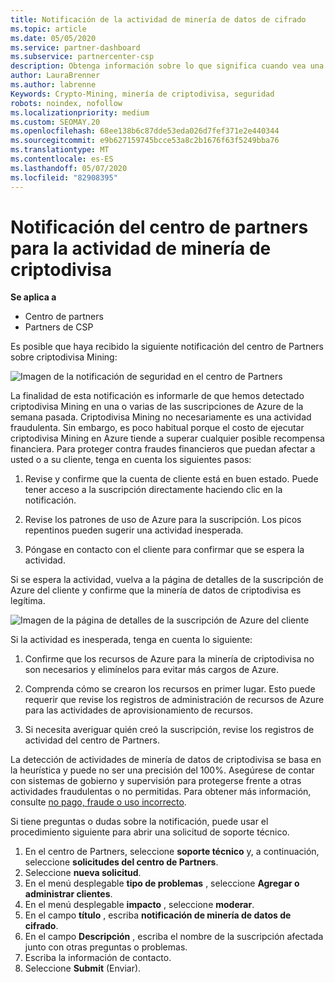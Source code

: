 ```yaml
---
title: Notificación de la actividad de minería de datos de cifrado
ms.topic: article
ms.date: 05/05/2020
ms.service: partner-dashboard
ms.subservice: partnercenter-csp
description: Obtenga información sobre lo que significa cuando vea una notificación sobre la minería de datos de criptodivisa potencial (o la minería de datos de cifrado) en una o varias de sus suscripciones de Azure.
author: LauraBrenner
ms.author: labrenne
Keywords: Crypto-Mining, minería de criptodivisa, seguridad
robots: noindex, nofollow
ms.localizationpriority: medium
ms.custom: SEOMAY.20
ms.openlocfilehash: 68ee138b6c87dde53eda026d7fef371e2e440344
ms.sourcegitcommit: e9b627159745bcce53a8c2b1676f63f5249bba76
ms.translationtype: MT
ms.contentlocale: es-ES
ms.lasthandoff: 05/07/2020
ms.locfileid: "82908395"
---
```

# <a name="partner-center-notification-for-cryptocurrency-mining-activity"></a>Notificación del centro de partners para la actividad de minería de criptodivisa

**Se aplica a**

-  Centro de partners
-  Partners de CSP

Es posible que haya recibido la siguiente notificación del centro de Partners sobre criptodivisa Mining:
 
![Imagen de la notificación de seguridad en el centro de Partners](images/crypto1.png)

La finalidad de esta notificación es informarle de que hemos detectado criptodivisa Mining en una o varias de las suscripciones de Azure de la semana pasada. Criptodivisa Mining no necesariamente es una actividad fraudulenta. Sin embargo, es poco habitual porque el costo de ejecutar criptodivisa Mining en Azure tiende a superar cualquier posible recompensa financiera. Para proteger contra fraudes financieros que puedan afectar a usted o a su cliente, tenga en cuenta los siguientes pasos:

1.  Revise y confirme que la cuenta de cliente está en buen estado. Puede tener acceso a la suscripción directamente haciendo clic en la notificación.

2.  Revise los patrones de uso de Azure para la suscripción. Los picos repentinos pueden sugerir una actividad inesperada.

3.  Póngase en contacto con el cliente para confirmar que se espera la actividad.

Si se espera la actividad, vuelva a la página de detalles de la suscripción de Azure del cliente y confirme que la minería de datos de criptodivisa es legítima. 


![Imagen de la página de detalles de la suscripción de Azure del cliente](images/crypto2.png)

Si la actividad es inesperada, tenga en cuenta lo siguiente:

1.  Confirme que los recursos de Azure para la minería de criptodivisa no son necesarios y elimínelos para evitar más cargos de Azure.

2.  Comprenda cómo se crearon los recursos en primer lugar. Esto puede requerir que revise los registros de administración de recursos de Azure para las actividades de aprovisionamiento de recursos.

3.  Si necesita averiguar quién creó la suscripción, revise los registros de actividad del centro de Partners.

La detección de actividades de minería de datos de criptodivisa se basa en la heurística y puede no ser una precisión del 100%. Asegúrese de contar con sistemas de gobierno y supervisión para protegerse frente a otras actividades fraudulentas o no permitidas. Para obtener más información, consulte [no pago, fraude o uso incorrecto](https://docs.microsoft.com/partner-center/non-payment--fraud--or-misuse).

Si tiene preguntas o dudas sobre la notificación, puede usar el procedimiento siguiente para abrir una solicitud de soporte técnico.

1.  En el centro de Partners, seleccione **soporte técnico** y, a continuación, seleccione **solicitudes del centro de Partners**.
3.  Seleccione **nueva solicitud**. 
4.  En el menú desplegable **tipo de problemas** , seleccione **Agregar o administrar clientes**.
5.  En el menú desplegable **impacto** , seleccione **moderar**.
6.  En el campo **título** , escriba **notificación de minería de datos de cifrado**.
7.  En el campo **Descripción** , escriba el nombre de la suscripción afectada junto con otras preguntas o problemas. 
8.  Escriba la información de contacto.
9.  Seleccione **Submit** (Enviar).



